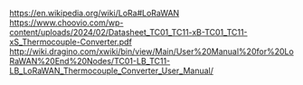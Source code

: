 https://en.wikipedia.org/wiki/LoRa#LoRaWAN
https://www.choovio.com/wp-content/uploads/2024/02/Datasheet_TC01_TC11-xB-TC01_TC11-xS_Thermocouple-Converter.pdf
http://wiki.dragino.com/xwiki/bin/view/Main/User%20Manual%20for%20LoRaWAN%20End%20Nodes/TC01-LB_TC11-LB_LoRaWAN_Thermocouple_Converter_User_Manual/
